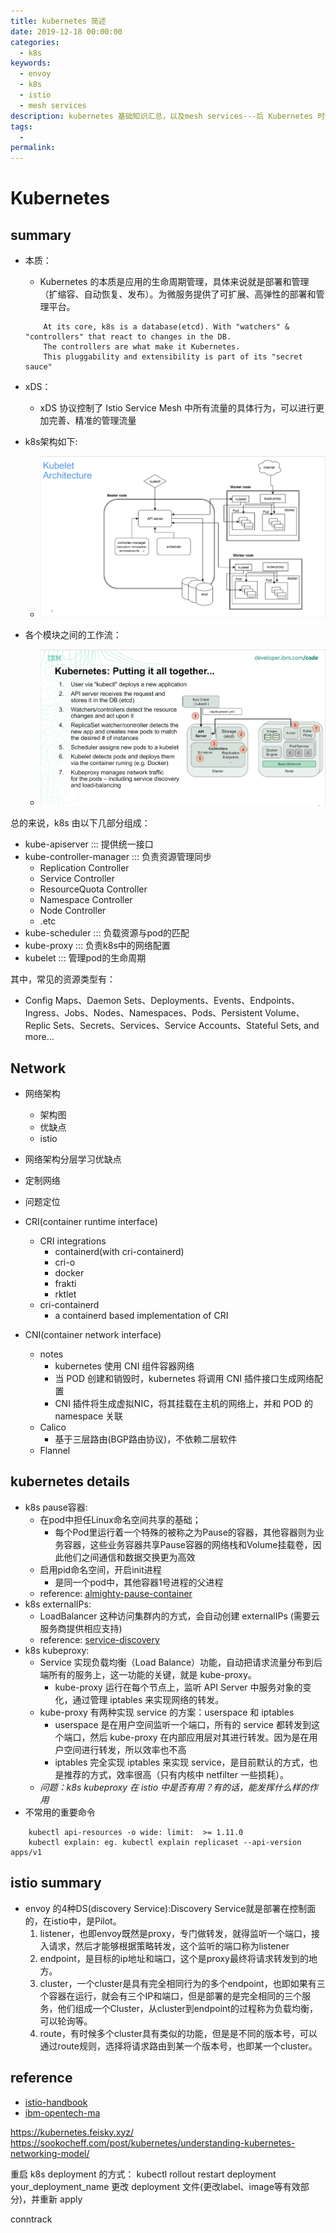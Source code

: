```yaml
---
title: kubernetes 简述
date: 2019-12-18 00:00:00
categories: 
  - k8s
keywords: 
  - envoy
  - k8s
  - istio
  - mesh services
description: kubernetes 基础知识汇总，以及mesh services---后 Kubernetes 时代的微服务
tags: 
  - 
permalink:
---
```

# Kubernetes

## summary
- 本质：
    + Kubernetes 的本质是应用的生命周期管理，具体来说就是部署和管理（扩缩容、自动恢复、发布）。为微服务提供了可扩展、高弹性的部署和管理平台。
    ```
        At its core, k8s is a database(etcd). With "watchers" & "controllers" that react to changes in the DB. 
        The controllers are what make it Kubernetes. 
        This pluggability and extensibility is part of its "secret sauce"
    ```
- xDS：
    + xDS 协议控制了 Istio Service Mesh 中所有流量的具体行为，可以进行更加完善、精准的管理流量

- k8s架构如下:
    + ![k8s架构图](./rsc/k8s_architecture.png)

- 各个模块之间的工作流：
    + ![k8s工作流](./rsc/k8s_workflow_deploy.png)

总的来说，k8s 由以下几部分组成：
+ kube-apiserver ::: 提供统一接口
+ kube-controller-manager ::: 负责资源管理同步
    - Replication Controller
    - Service Controller
    - ResourceQuota Controller
    - Namespace Controller
    - Node Controller
    - .etc
+ kube-scheduler ::: 负载资源与pod的匹配
+ kube-proxy ::: 负责k8s中的网络配置
+ kubelet ::: 管理pod的生命周期

其中，常见的资源类型有：
+ Config Maps、Daemon Sets、Deployments、Events、Endpoints、Ingress、Jobs、Nodes、Namespaces、Pods、Persistent Volume、Replic Sets、Secrets、Services、Service Accounts、Stateful Sets, and more...

## Network
- 网络架构
    + 架构图
    + 优缺点
    + istio
- 网络架构分层学习优缺点
- 定制网络
- 问题定位

- CRI(container runtime interface)
    + CRI integrations
        - containerd(with cri-containerd)
        - cri-o
        - docker
        - frakti
        - rktlet
    + cri-containerd
        - a containerd based implementation of CRI
- CNI(container network interface)
    + notes
        + kubernetes 使用 CNI 组件容器网络
        + 当 POD 创建和销毁时，kubernetes 将调用 CNI 插件接口生成网络配置
        + CNI 插件将生成虚拟NIC，将其挂载在主机的网络上，并和 POD 的 namespace 关联
    + Calico
        - 基于三层路由(BGP路由协议)，不依赖二层软件
    + Flannel


## kubernetes details
- k8s pause容器:
	+ 在pod中担任Linux命名空间共享的基础；
		- 每个Pod里运行着一个特殊的被称之为Pause的容器，其他容器则为业务容器，这些业务容器共享Pause容器的网络栈和Volume挂载卷，因此他们之间通信和数据交换更为高效
	+ 启用pid命名空间，开启init进程
        - 是同一个pod中，其他容器1号进程的父进程
    + reference: [almighty-pause-container](https://www.ianlewis.org/en/almighty-pause-container)
- k8s externalIPs: 
    + LoadBalancer 这种访问集群内的方式，会自动创建 externalIPs (需要云服务商提供相应支持)
    + reference: [service-discovery](https://www.shipengqi.top/kubernetes-learn/service-discovery/service.html)
- k8s kubeproxy:
    + Service 实现负载均衡（Load Balance）功能，自动把请求流量分布到后端所有的服务上，这一功能的关键，就是 kube-proxy。
        - kube-proxy 运行在每个节点上，监听 API Server 中服务对象的变化，通过管理 iptables 来实现网络的转发。
    + kube-proxy 有两种实现 service 的方案：userspace 和 iptables
        - userspace 是在用户空间监听一个端口，所有的 service 都转发到这个端口，然后 kube-proxy 在内部应用层对其进行转发。因为是在用户空间进行转发，所以效率也不高
        - iptables 完全实现 iptables 来实现 service，是目前默认的方式，也是推荐的方式，效率很高（只有内核中 netfilter 一些损耗）。
    + *问题：k8s kubeproxy 在 istio 中是否有用？有的话，能发挥什么样的作用*
- 不常用的重要命令
```
    kubectl api-resources -o wide: limit:  >= 1.11.0
    kubectl explain: eg. kubectl explain replicaset --api-version apps/v1	
```

## istio summary
- envoy 的4种DS(discovery Service):Discovery Service就是部署在控制面的，在istio中，是Pilot。
    1. listener，也即envoy既然是proxy，专门做转发，就得监听一个端口，接入请求，然后才能够根据策略转发，这个监听的端口称为listener
    2. endpoint，是目标的ip地址和端口，这个是proxy最终将请求转发到的地方。
    3. cluster，一个cluster是具有完全相同行为的多个endpoint，也即如果有三个容器在运行，就会有三个IP和端口，但是部署的是完全相同的三个服务，他们组成一个Cluster，从cluster到endpoint的过程称为负载均衡，可以轮询等。
    4. route，有时候多个cluster具有类似的功能，但是是不同的版本号，可以通过route规则，选择将请求路由到某一个版本号，也即某一个cluster。

## reference
- [istio-handbook](https://www.servicemesher.com/istio-handbook/)
- [ibm-opentech-ma](https://github.com/dWChina/ibm-opentech-ma/tree/master/k8s)






https://kubernetes.feisky.xyz/
https://sookocheff.com/post/kubernetes/understanding-kubernetes-networking-model/

重启 k8s deployment 的方式：
    kubectl rollout restart deployment your_deployment_name
    更改 deployment 文件(更改label、image等有效部分)，并重新 apply

conntrack